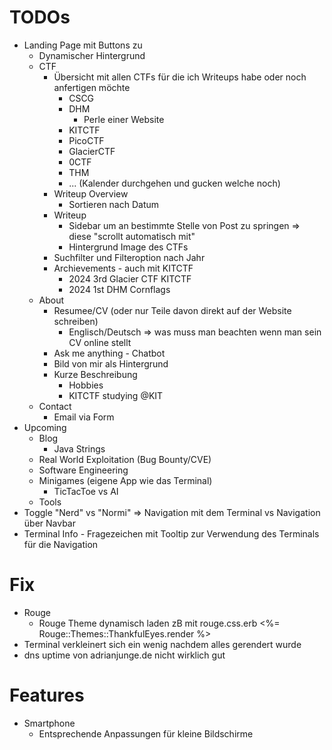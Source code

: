 # TODOs
- Landing Page mit Buttons zu
    - Dynamischer Hintergrund
    - CTF
        - Übersicht mit allen CTFs für die ich Writeups habe oder noch anfertigen möchte
            - CSCG
            - DHM
                - Perle einer Website
            - KITCTF
            - PicoCTF
            - GlacierCTF
            - 0CTF
            - THM
            - ... (Kalender durchgehen und gucken welche noch)
        - Writeup Overview
            - Sortieren nach Datum
        - Writeup
            - Sidebar um an bestimmte Stelle von Post zu springen
                => diese "scrollt automatisch mit"
            - Hintergrund Image des CTFs
        - Suchfilter und Filteroption nach Jahr
        - Archievements - auch mit KITCTF
            - 2024  3rd Glacier CTF     KITCTF
            - 2024  1st DHM             Cornflags
    - About
        - Resumee/CV (oder nur Teile davon direkt auf der Website schreiben)
            - Englisch/Deutsch
            => was muss man beachten wenn man sein CV online stellt
        - Ask me anything - Chatbot
        - Bild von mir als Hintergrund
        - Kurze Beschreibung
            - Hobbies
            - KITCTF studying @KIT
    - Contact
        - Email via Form
- Upcoming
    - Blog
        - Java Strings
    - Real World Exploitation (Bug Bounty/CVE)
    - Software Engineering
    - Minigames (eigene App wie das Terminal)
        - TicTacToe vs AI
    - Tools
- Toggle "Nerd" vs "Normi"
    => Navigation mit dem Terminal vs Navigation über Navbar
- Terminal Info - Fragezeichen mit Tooltip zur Verwendung des Terminals für die Navigation

# Fix
- Rouge
    - Rouge Theme dynamisch laden zB mit rouge.css.erb
        <%= Rouge::Themes::ThankfulEyes.render %>
- Terminal verkleinert sich ein wenig nachdem alles gerendert wurde
- dns uptime von adrianjunge.de nicht wirklich gut


# Features
- Smartphone
    - Entsprechende Anpassungen für kleine Bildschirme
